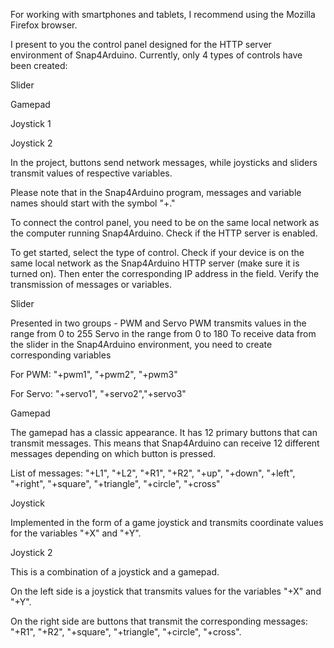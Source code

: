 
For working with smartphones and tablets, I recommend using the Mozilla Firefox browser.

I present to you the control panel designed for the HTTP server environment of Snap4Arduino. Currently, only 4 types of controls have been created:

Slider

Gamepad

Joystick 1

Joystick 2

In the project, buttons send network messages, while joysticks and sliders transmit values of respective variables.

Please note that in the Snap4Arduino program, messages and variable names should start with the symbol "+."

To connect the control panel, you need to be on the same local network as the computer running Snap4Arduino. Check if the HTTP server is enabled.

To get started, select the type of control. Check if your device is on the same local network as the Snap4Arduino HTTP server (make sure it is turned on). Then enter the corresponding IP address in the field. Verify the transmission of messages or variables.

Slider

Presented in two groups - PWM and Servo
PWM transmits values ​​in the range from 0 to 255
Servo in the range from 0 to 180
To receive data from the slider in the Snap4Arduino environment, you need to
create corresponding variables

For PWM:
"+pwm1", "+pwm2", "+pwm3"

For Servo:
"+servo1", "+servo2","+servo3"

Gamepad

The gamepad has a classic appearance.
It has 12 primary buttons that can transmit messages.
This means that Snap4Arduino can receive 12 different messages depending on which button is pressed.

List of messages: "+L1", "+L2", "+R1", "+R2", "+up", "+down", "+left", "+right", "+square", "+triangle", "+circle", "+cross"

Joystick

Implemented in the form of a game joystick and transmits coordinate values for the variables "+X" and "+Y".

Joystick 2

This is a combination of a joystick and a gamepad.

On the left side is a joystick that transmits values for the variables "+X" and "+Y".

On the right side are buttons that transmit the corresponding messages: "+R1", "+R2", "+square", "+triangle", "+circle", "+cross".

